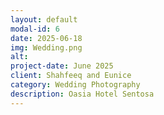 ```yaml
---
layout: default
modal-id: 6
date: 2025-06-18
img: Wedding.png
alt: 
project-date: June 2025
client: Shahfeeq and Eunice
category: Wedding Photography
description: Oasia Hotel Sentosa
---
```

